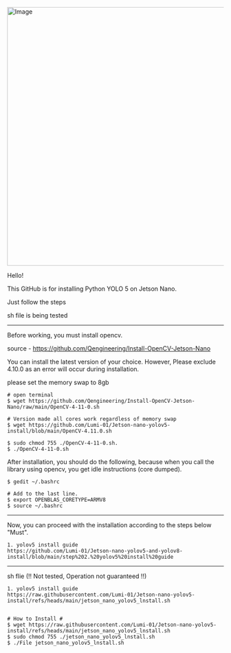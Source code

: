 <img width="1008" height="602" alt="Image" src="https://github.com/user-attachments/assets/b5d10bae-31ae-455a-a09b-ec4269c28d77" />


Hello!

This GitHub is for installing Python YOLO 5 on Jetson Nano.

Just follow the steps

sh file is being tested

---------------------------------------------------------------------------------------------------------------------------------

Before working, you must install opencv.


source - https://github.com/Qengineering/Install-OpenCV-Jetson-Nano

You can install the latest version of your choice. However, Please exclude 4.10.0 as an error will occur during installation.

please set the memory swap to 8gb

```
# open terminal
$ wget https://github.com/Qengineering/Install-OpenCV-Jetson-Nano/raw/main/OpenCV-4-11-0.sh

# Version made all cores work regardless of memory swap
$ wget https://github.com/Lumi-01/Jetson-nano-yolov5-install/blob/main/OpenCV-4.11.0.sh

$ sudo chmod 755 ./OpenCV-4-11-0.sh.
$ ./OpenCV-4-11-0.sh
```

After installation, you should do the following, because when you call the library using opencv, you get idle instructions (core dumped).

```
$ gedit ~/.bashrc

# Add to the last line.
$ export OPENBLAS_CORETYPE=ARMV8
$ source ~/.bashrc
```


---------------------------------------------------------------------------------------------------------------------------------

Now, you can proceed with the installation according to the steps below "Must".

```
1. yolov5 install guide
https://github.com/Lumi-01/Jetson-nano-yolov5-and-yolov8-install/blob/main/step%202.%20yolov5%20install%20guide
```

---------------------------------------------------------------------------------------------------------------------------------

sh flie (!! Not tested, Operation not guaranteed !!)

```
1. yolov5 install guide
https://raw.githubusercontent.com/Lumi-01/Jetson-nano-yolov5-install/refs/heads/main/jetson_nano_yolov5_lnstall.sh


# How to Install #
$ wget https://raw.githubusercontent.com/Lumi-01/Jetson-nano-yolov5-install/refs/heads/main/jetson_nano_yolov5_lnstall.sh
$ sudo chmod 755 ./jetson_nano_yolov5_lnstall.sh
$ ./File jetson_nano_yolov5_lnstall.sh
```

